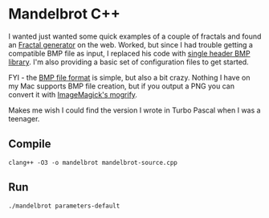 # Mandelbrot C++

I wanted just wanted some quick examples of a couple of fractals and found an [Fractal generator](http://yozh.org/mset_index/) on the web. Worked, but since I had trouble getting a compatible BMP file as input, I replaced his code with [single header BMP library](http://www.partow.net/programming/bitmap/). I'm also providing a basic set of configuration files to get started.

FYI - the [BMP file format](https://en.wikipedia.org/wiki/BMP_file_format) is simple, but also a bit crazy. Nothing I have on my Mac supports BMP file creation, but if you output a PNG you can convert it with [ImageMagick's mogrify](http://www.imagemagick.org/script/mogrify.php).

Makes me wish I could find the version I wrote in Turbo Pascal when I was a teenager.

## Compile

    clang++ -O3 -o mandelbrot mandelbrot-source.cpp 
  
## Run

    ./mandelbrot parameters-default
